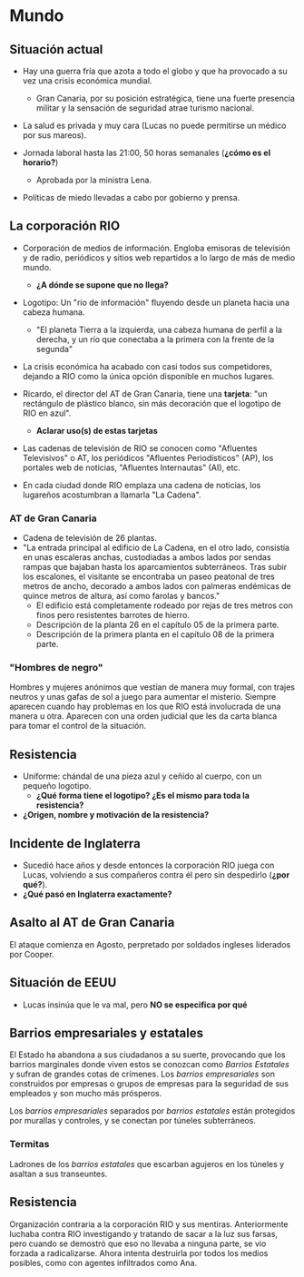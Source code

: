 # Mundo

## Situación actual

- Hay una guerra fría que azota a todo el globo y que ha provocado a su vez una crisis económica mundial.
    - Gran Canaria, por su posición estratégica, tiene una fuerte presencia militar y la sensación de seguridad atrae turismo nacional.

- La salud es privada y muy cara (Lucas no puede permitirse un médico por sus mareos).
- Jornada laboral hasta las 21:00, 50 horas semanales (**¿cómo es el horario?**)
    - Aprobada por la ministra Lena.

- Políticas de miedo llevadas a cabo por gobierno y prensa.

## La corporación RIO

- Corporación de medios de información. Engloba emisoras de televisión y de radio, periódicos y sitios web repartidos a lo largo de más de medio mundo.
    - **¿A dónde se supone que no llega?**
- Logotipo: Un "río de información" fluyendo desde un planeta hacia una cabeza humana. 
    - "El planeta Tierra a la izquierda, una cabeza humana de perfil a la derecha, y un río que conectaba a la primera con la frente de la segunda"
- La crisis económica ha acabado con casi todos sus competidores, dejando a RIO como la única opción disponible en muchos lugares.
- Ricardo, el director del AT de Gran Canaria, tiene una **tarjeta**: "un rectángulo de  plástico blanco, sin más decoración que el logotipo de RIO en azul".
    - **Aclarar uso(s) de estas tarjetas**

- Las cadenas de televisión de RIO se conocen como "Afluentes Televisivos" o AT, los periódicos "Afluentes Periodísticos" (AP), los portales web de noticias, "Afluentes Internautas" (AI), etc.
- En cada ciudad donde RIO emplaza una cadena de noticias, los lugareños acostumbran a llamarla "La Cadena".

### AT de Gran Canaria

- Cadena de televisión de 26 plantas.
- "La entrada principal al edificio de La Cadena, en el otro lado, consistía en unas escaleras anchas, custodiadas a ambos lados por sendas rampas que bajaban hasta los aparcamientos subterráneos. Tras subir los escalones, el visitante se encontraba un paseo peatonal de tres metros de ancho, decorado a ambos lados con palmeras endémicas de quince metros de altura, así como farolas y bancos."
    - El edificio está completamente rodeado por rejas de tres metros con finos pero resistentes barrotes de hierro.
    - Descripción de la planta 26 en el capítulo 05 de la primera parte.
    - Descripción de la primera planta en el capítulo 08 de la primera parte.

### "Hombres de negro"

Hombres y mujeres anónimos que vestían de manera muy formal, con trajes neutros y unas gafas de sol a juego para aumentar el misterio. Siempre aparecen cuando hay problemas en los que RIO está involucrada de una manera u otra. Aparecen con una orden judicial que les da carta blanca para tomar el control de la situación.

## Resistencia

- Uniforme: chándal de una pieza azul y ceñido al cuerpo, con un pequeño logotipo.
    - **¿Qué forma tiene el logotipo? ¿Es el mismo para toda la resistencia?**
- **¿Origen, nombre y motivación de la resistencia?**

## Incidente de Inglaterra

- Sucedió hace años y desde entonces la corporación RIO juega con Lucas, volviendo a sus compañeros contra él pero sin despedirlo (**¿por qué?**).
- **¿Qué pasó en Inglaterra exactamente?**


## Asalto al AT de Gran Canaria

El ataque comienza en Agosto, perpretado por soldados ingleses liderados por Cooper.


## Situación de EEUU

- Lucas insinúa que le va mal, pero **NO se especifica por qué**


## Barrios empresariales y estatales

El Estado ha abandona a sus ciudadanos a su suerte, provocando que los barrios marginales donde viven estos se conozcan como *Barrios Estatales* y sufran de grandes cotas de crímenes. Los *barrios empresariales* son construidos por empresas o grupos de empresas para la seguridad de sus empleados y son mucho más prósperos. 

Los *barrios empresariales* separados por *barrios estatales* están protegidos por murallas y controles, y se conectan por túneles subterráneos.


### Termitas

Ladrones de los *barrios estatales* que escarban agujeros en los túneles y asaltan a sus transeuntes.


## Resistencia

Organización contraria a la corporación RIO y sus mentiras. Anteriormente luchaba contra RIO investigando y tratando de sacar a la luz sus farsas, pero cuando se demostró que eso no llevaba a ninguna parte, se vio forzada a radicalizarse. Ahora intenta destruirla por todos los medios posibles, como con agentes infiltrados como Ana.

